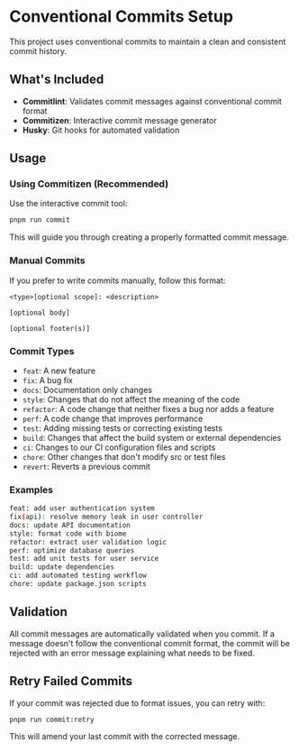 # Conventional Commits Setup

This project uses conventional commits to maintain a clean and consistent commit history.

## What's Included

- **Commitlint**: Validates commit messages against conventional commit format
- **Commitizen**: Interactive commit message generator
- **Husky**: Git hooks for automated validation

## Usage

### Using Commitizen (Recommended)

Use the interactive commit tool:

```bash
pnpm run commit
```

This will guide you through creating a properly formatted commit message.

### Manual Commits

If you prefer to write commits manually, follow this format:

```
<type>[optional scope]: <description>

[optional body]

[optional footer(s)]
```

### Commit Types

- `feat`: A new feature
- `fix`: A bug fix
- `docs`: Documentation only changes
- `style`: Changes that do not affect the meaning of the code
- `refactor`: A code change that neither fixes a bug nor adds a feature
- `perf`: A code change that improves performance
- `test`: Adding missing tests or correcting existing tests
- `build`: Changes that affect the build system or external dependencies
- `ci`: Changes to our CI configuration files and scripts
- `chore`: Other changes that don't modify src or test files
- `revert`: Reverts a previous commit

### Examples

```bash
feat: add user authentication system
fix(api): resolve memory leak in user controller
docs: update API documentation
style: format code with biome
refactor: extract user validation logic
perf: optimize database queries
test: add unit tests for user service
build: update dependencies
ci: add automated testing workflow
chore: update package.json scripts
```

## Validation

All commit messages are automatically validated when you commit. If a message doesn't follow the conventional commit format, the commit will be rejected with an error message explaining what needs to be fixed.

## Retry Failed Commits

If your commit was rejected due to format issues, you can retry with:

```bash
pnpm run commit:retry
```

This will amend your last commit with the corrected message.
